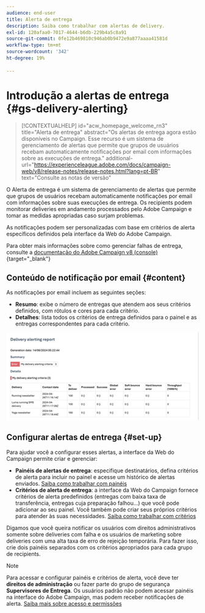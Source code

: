 ```yaml
---
audience: end-user
title: Alerta de entrega
description: Saiba como trabalhar com alertas de delivery.
exl-id: 120afaa0-7017-4644-b6db-229b4a5c8a91
source-git-commit: 0fe12b469810c946ab0b9472e9a877aaaa41581d
workflow-type: tm+mt
source-wordcount: '342'
ht-degree: 19%

---
```


# Introdução a alertas de entrega {#gs-delivery-alerting}


>[!CONTEXTUALHELP]
>id="acw_homepage_welcome_rn3"
>title="Alerta de entrega"
>abstract="Os alertas de entrega agora estão disponíveis no Campaign. Esse recurso é um sistema de gerenciamento de alertas que permite que grupos de usuários recebam automaticamente notificações por email com informações sobre as execuções de entrega."
>additional-url="https://experienceleague.adobe.com/docs/campaign-web/v8/release-notes/release-notes.html?lang=pt-BR" text="Consulte as notas de versão"

O Alerta de entrega é um sistema de gerenciamento de alertas que permite que grupos de usuários recebam automaticamente notificações por email com informações sobre suas execuções de entrega. Os recipients podem monitorar deliveries em andamento processados pelo Adobe Campaign e tomar as medidas apropriadas caso surjam problemas.

As notificações podem ser personalizadas com base em critérios de alerta específicos definidos pela interface da Web do Adobe Campaign.

Para obter mais informações sobre como gerenciar falhas de entrega, consulte a [documentação do Adobe Campaign v8 (console)](https://experienceleague.adobe.com/en/docs/campaign/campaign-v8/send/failures/delivery-failures#send){target="_blank"}

## Conteúdo de notificação por email {#content}

As notificações por email incluem as seguintes seções:

* **Resumo**: exibe o número de entregas que atendem aos seus critérios definidos, com rótulos e cores para cada critério.
* **Detalhes**: lista todos os critérios de entrega definidos para o painel e as entregas correspondentes para cada critério.

![](assets/alerting-email.png)

## Configurar alertas de entrega {#set-up}

Para ajudar você a configurar esses alertas, a interface da Web do Campaign permite criar e gerenciar:

* **Painéis de alertas de entrega**: especifique destinatários, defina critérios de alerta para incluir no painel e acesse um histórico de alertas enviados. [Saiba como trabalhar com painéis](../msg/delivery-alerting-dashboards.md)
* **Critérios de alerta de entrega**: a interface da Web do Campaign fornece critérios de alerta predefinidos (entregas com baixa taxa de transferência, entregas cuja preparação falhou...) que você pode adicionar ao seu painel. Você também pode criar seus próprios critérios para atender às suas necessidades. [Saiba como trabalhar com critérios](../msg/delivery-alerting-criteria.md)

Digamos que você queira notificar os usuários com direitos administrativos somente sobre deliveries com falha e os usuários de marketing sobre deliveries com uma alta taxa de erro de rejeição temporária. Para fazer isso, crie dois painéis separados com os critérios apropriados para cada grupo de recipients.

>[!NOTE]
>
>Para acessar e configurar painéis e critérios de alerta, você deve ter **direitos de administração** ou fazer parte do grupo de segurança **Supervisores de Entrega**. Os usuários padrão não podem acessar painéis na interface do Adobe Campaign, mas podem receber notificações de alerta. [Saiba mais sobre acesso e permissões](../get-started/permissions.md)
